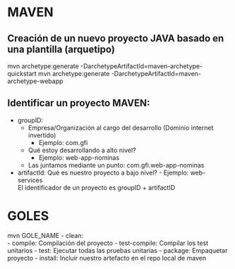 # MAVEN

## Creación de un nuevo proyecto JAVA basado en una plantilla (arquetipo)
mvn archetype:generate -DarchetypeArtifactId=maven-archetype-quickstart
mvn archetype:generate -DarchetypeArtifactId=maven-archetype-webapp

## Identificar un proyecto MAVEN:
- groupID: 
    - Empresa/Organización al cargo del desarrollo (Dominio internet invertido)
        - Ejemplo: com.gfi
    - Qué estoy desarrollando a alto nivel?
        - Ejemplo: web-app-nominas
    - Las juntamos mediante un punto: com.gfi.web-app-nominas
- artifactId: Qué es nuestro proyecto a bajo nivel?
        - Ejemplo: web-services   
El identificador de un proyecto es groupID + artifactID

# GOLES
mvn GOLE_NAME
    - clean:            
    - compile:          Compilación del proyecto
    - test-compile:     Compilar los test unitarios
    - test:             Ejecutar todas las pruebas unitarias
    - package:          Empaquetar proyecto
    - install:          Incluir nuestro artefacto en el repo local de maven